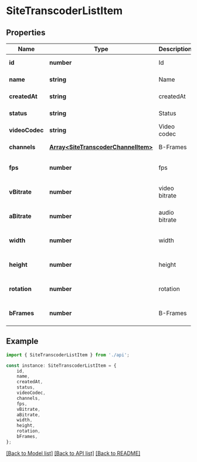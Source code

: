 # SiteTranscoderListItem


## Properties

Name | Type | Description | Notes
------------ | ------------- | ------------- | -------------
**id** | **number** | Id | [default to undefined]
**name** | **string** | Name | [default to undefined]
**createdAt** | **string** | createdAt | [default to undefined]
**status** | **string** | Status | [default to undefined]
**videoCodec** | **string** | Video codec | [default to undefined]
**channels** | [**Array&lt;SiteTranscoderChannelItem&gt;**](SiteTranscoderChannelItem.md) | B-Frames | [default to undefined]
**fps** | **number** | fps | [optional] [default to undefined]
**vBitrate** | **number** | video bitrate | [optional] [default to undefined]
**aBitrate** | **number** | audio bitrate | [optional] [default to undefined]
**width** | **number** | width | [optional] [default to undefined]
**height** | **number** | height | [optional] [default to undefined]
**rotation** | **number** | rotation | [optional] [default to undefined]
**bFrames** | **number** | B-Frames | [optional] [default to undefined]

## Example

```typescript
import { SiteTranscoderListItem } from './api';

const instance: SiteTranscoderListItem = {
    id,
    name,
    createdAt,
    status,
    videoCodec,
    channels,
    fps,
    vBitrate,
    aBitrate,
    width,
    height,
    rotation,
    bFrames,
};
```

[[Back to Model list]](../README.md#documentation-for-models) [[Back to API list]](../README.md#documentation-for-api-endpoints) [[Back to README]](../README.md)
